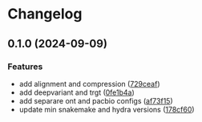 # Changelog

## 0.1.0 (2024-09-09)


### Features

* add alignment and compression ([729ceaf](https://www.github.com/clinical-genomics-uppsala/fada/commit/729ceafd775453a8d8bc8befc933c08abf2038cb))
* add deepvariant and trgt ([0fe1b4a](https://www.github.com/clinical-genomics-uppsala/fada/commit/0fe1b4a241941eb49a364795da2c41cf72e612a0))
* add separare ont and pacbio configs ([af73f15](https://www.github.com/clinical-genomics-uppsala/fada/commit/af73f15f704dc3558d6332cc75fbcd793e020919))
* update min snakemake and hydra versions ([178cf60](https://www.github.com/clinical-genomics-uppsala/fada/commit/178cf602a8117d9fb5887dd1be0a7814fe7f7821))
